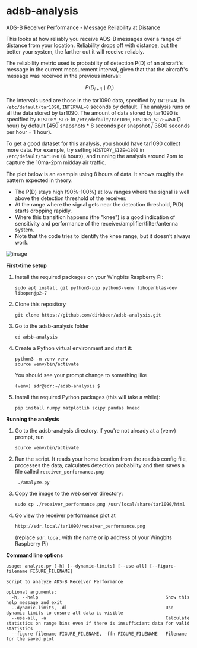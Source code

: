 # adsb-analysis

ADS-B Receiver Performance - Message Reliability at Distance

This looks at how reliably you receive ADS-B messages over a range of distance from your location. Reliability drops off with distance, but the better your system, the farther out it will receive reliably.

The reliability metric used is probability of detection P(D) of an aircraft's message in the current measurement interval, given that that the aircraft's message was received in the previous interval:

$$
P(D_{i+1} \mid D_i)
$$

The intervals used are those in the tar1090 data, specified by `INTERVAL` in `/etc/default/tar1090`, `INTERVAL=8` seconds by default. The analysis runs on all the data stored by tar1090. The amount of data stored by tar1090 is specified by `HISTORY_SIZE` in `/etc/default/tar1090`, `HISTORY_SIZE=450` (1 hour) by default (450 snapshots * 8 seconds per snapshot / 3600 seconds per hour = 1 hour).

To get a good dataset for this analysis, you should have tar1090 collect more data. For example, try setting `HISTORY_SIZE=1800` in `/etc/default/tar1090` (4 hours), and running the analysis around 2pm to capture the 10ma-2pm midday air traffic.

The plot below is an example using 8 hours of data. It shows roughly the pattern expected in theory:

* The P(D) stays high (90%-100%) at low ranges where the signal is well above the detection threshold of the receiver. 
* At the range where the signal gets near the detection threshold, P(D) starts dropping rapidly.
* Where this transition happens (the "knee") is a good indication of sensitivity and performance of the receiver/amplifier/filter/antenna system.
* Note that the code tries to identify the knee range, but it doesn't always work. 

![image](https://github.com/dirkbeer/adsb-analysis/assets/6425332/20c3854a-430c-4077-aba2-3309f6fc5364)

**First-time setup**

1) Install the required packages on your Wingbits Raspberry Pi:
   ```
   sudo apt install git python3-pip python3-venv libopenblas-dev libopenjp2-7
   ```
2) Clone this repository
   ```
   git clone https://github.com/dirkbeer/adsb-analysis.git
   ```
3) Go to the adsb-analysis folder
   ```
   cd adsb-analysis
   ```
4) Create a Python virtual environment and start it: 
   ```
   python3 -m venv venv
   source venv/bin/activate
   ```
    You should see your prompt change to something like
    ```
    (venv) sdr@sdr:~/adsb-analysis $
    ```
5) Install the required Python packages (this will take a while): 
   ```
   pip install numpy matplotlib scipy pandas kneed
   ```

**Running the analysis**
1) Go to the adsb-analysis directory. If you're not already at a (venv) prompt, run
   ```
   source venv/bin/activate
   ```
3) Run the script. It reads your home location from the readsb config file, processes the data, calculates detection probability and then saves a file called `receiver_performance.png`
   ```
    ./analyze.py
    ```
4) Copy the image to the web server directory:
    ```
    sudo cp ./receiver_performance.png /usr/local/share/tar1090/html
    ```
5) Go view the receiver performance plot at
    ```
    http://sdr.local/tar1090/receiver_performance.png
    ```
    (replace `sdr.local` with the name or ip address of your Wingbits Raspberry Pi)


**Command line options**
```
usage: analyze.py [-h] [--dynamic-limits] [--use-all] [--figure-filename FIGURE_FILENAME]

Script to analyze ADS-B Receiver Performance

optional arguments:
  -h, --help                                                Show this help message and exit
  --dynamic-limits, -dl                                     Use dynamic limits to ensure all data is visible
  --use-all, -a                                             Calculate statistics on range bins even if there is insufficient data for valid statistics
  --figure-filename FIGURE_FILENAME, -ffn FIGURE_FILENAME   Filename for the saved plot
```
